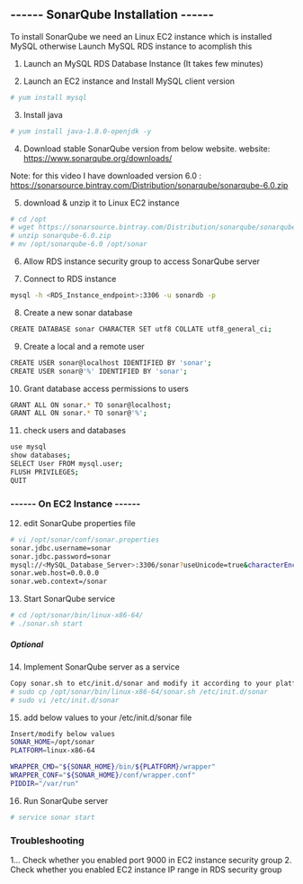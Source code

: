 ##                                 ------ SonarQube Installation ------ 

To install SonarQube we need an Linux EC2 instance which is installed MySQL otherwise Launch MySQL RDS instance to acomplish this

1. Launch an MySQL RDS Database Instance (It takes few minutes) 

2. Launch an EC2 instance and Install MySQL client version 

```sh
# yum install mysql
```

3. Install java 
```sh
# yum install java-1.8.0-openjdk -y
```
4. Download stable SonarQube version from below website. 
website: https://www.sonarqube.org/downloads/

Note: for this video I have downloaded version 6.0 : https://sonarsource.bintray.com/Distribution/sonarqube/sonarqube-6.0.zip

5. download & unzip it to Linux EC2 instance
```sh
# cd /opt
# wget https://sonarsource.bintray.com/Distribution/sonarqube/sonarqube-6.0.zip
# unzip sonarqube-6.0.zip
# mv /opt/sonarqube-6.0 /opt/sonar
```
6. Allow RDS instance security group to access SonarQube server 

7. Connect to RDS instance 
```sh 
mysql -h <RDS_Instance_endpoint>:3306 -u sonardb -p 
```

8. Create a new sonar database
```sh
CREATE DATABASE sonar CHARACTER SET utf8 COLLATE utf8_general_ci;
```

9. Create a local and a remote user
```sh
CREATE USER sonar@localhost IDENTIFIED BY 'sonar';
CREATE USER sonar@'%' IDENTIFIED BY 'sonar';
```

10. Grant database access permissions to users 
```sh
GRANT ALL ON sonar.* TO sonar@localhost;
GRANT ALL ON sonar.* TO sonar@'%';
```

11. check users and databases 
```sh
use mysql
show databases;
SELECT User FROM mysql.user;
FLUSH PRIVILEGES;
QUIT
```
###       ------ On EC2 Instance ------

12. edit SonarQube properties file 
```sh
# vi /opt/sonar/conf/sonar.properties
sonar.jdbc.username=sonar
sonar.jdbc.password=sonar
mysql://<MySQL_Database_Server>:3306/sonar?useUnicode=true&characterEncoding=utf8&rewriteBatchedStatements=true&useConfigs=maxPerformance&useSSL=false
sonar.web.host=0.0.0.0
sonar.web.context=/sonar

```

13. Start SonarQube service 
```sh
# cd /opt/sonar/bin/linux-x86-64/
# ./sonar.sh start
```

##### Optional 

14. Implement SonarQube server as a service
```sh
Copy sonar.sh to etc/init.d/sonar and modify it according to your platform.
# sudo cp /opt/sonar/bin/linux-x86-64/sonar.sh /etc/init.d/sonar
# sudo vi /etc/init.d/sonar
```

15. add below values to your /etc/init.d/sonar file
```sh
Insert/modify below values
SONAR_HOME=/opt/sonar
PLATFORM=linux-x86-64

WRAPPER_CMD="${SONAR_HOME}/bin/${PLATFORM}/wrapper"
WRAPPER_CONF="${SONAR_HOME}/conf/wrapper.conf"
PIDDIR="/var/run"
```

16. Run SonarQube server
```sh
# service sonar start
```

###  Troubleshooting 

1... Check whether you enabled port 9000 in EC2 instance security group
2. Check whether you enabled EC2 instance IP range in RDS security group
